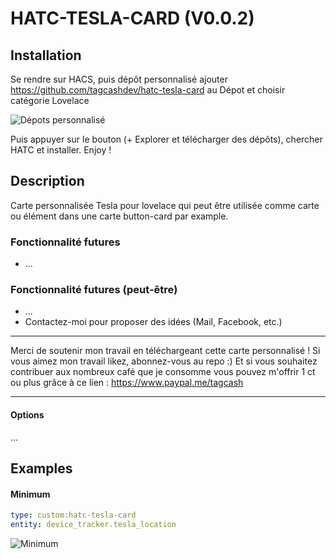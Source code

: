 # HATC-TESLA-CARD (V0.0.2)

## Installation

Se rendre sur HACS, puis dépôt personnalisé ajouter https://github.com/tagcashdev/hatc-tesla-card au Dépot et choisir catégorie Lovelace

![Dépots personnalisé](https://github.com/tagcashdev/hatc-tesla-card/blob/main/img/installation.png)

Puis appuyer sur le bouton (+ Explorer et télécharger des dépôts), chercher HATC et installer.
Enjoy !

## Description

Carte personnalisée Tesla pour lovelace qui peut être utilisée comme carte ou élément dans une carte button-card par example.

### Fonctionnalité futures
- ...

### Fonctionnalité futures (peut-être)
- ...
- Contactez-moi pour proposer des idées (Mail, Facebook, etc.)

***
Merci de soutenir mon travail en téléchargeant cette carte personnalisé !
Si vous aimez mon travail likez, abonnez-vous au repo :) Et si vous souhaitez contribuer aux nombreux café que je consomme vous pouvez m'offrir 1 ct ou plus grâce à ce lien : https://www.paypal.me/tagcash
***

#### Options
...

## Examples

#### Minimum

```yaml
type: custom:hatc-tesla-card
entity: device_tracker.tesla_location
```
![Minimum](https://github.com/tagcashdev/hatc-tesla-card/blob/main/img/minimum.png)